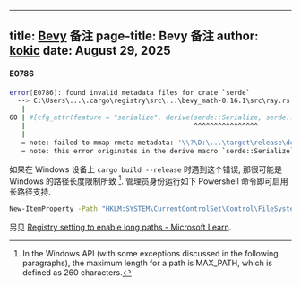 
---
title: [Bevy](https://github.com/bevyengine/bevy) 备注
page-title: Bevy 备注
author: [kokic](/kokic.md)
date: August 29, 2025
---

#### E0786

```sh
error[E0786]: found invalid metadata files for crate `serde`                               
  --> C:\Users\...\.cargo\registry\src\...\bevy_math-0.16.1\src\ray.rs:60:42
   |
60 | #[cfg_attr(feature = "serialize", derive(serde::Serialize, serde::Deserialize))]      
   |                                          ^^^^^^^^^^^^^^^^
   |
   = note: failed to mmap rmeta metadata: '\\?\D:\...\target\release\deps\libserde-f884fbba2cdca77e.rmeta'
   = note: this error originates in the derive macro `serde::Serialize` (in Nightly builds, run with -Z macro-backtrace for more info)
```

如果在 Windows 设备上 `cargo build --release` 时遇到这个错误, 那很可能是 Windows 的路径长度限制所致 [^path-length]. 管理员身份运行如下 Powershell 命令即可启用长路径支持. 

```sh
New-ItemProperty -Path "HKLM:SYSTEM\CurrentControlSet\Control\FileSystem" -Name "LongPathsEnabled" -Value 1 -PropertyType DWORD -Force
```

另见 [Registry setting to enable long paths - Microsoft Learn](https://learn.microsoft.com/en-us/windows/win32/fileio/maximum-file-path-limitation?tabs=powershell#registry-setting-to-enable-long-paths). 

[^path-length]: In the Windows API (with some exceptions discussed in the following paragraphs), the maximum length for a path is MAX_PATH, which is defined as 260 characters. 
